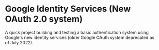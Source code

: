 # Google Identity Services (New OAuth 2.0 system)

A quick project building and testing a basic authentication system using Google's new identity services (older Google OAuth system deprecated as of July 2022).
